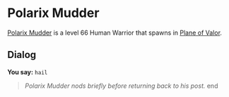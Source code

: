 # Polarix Mudder



[Polarix Mudder](/npc/208064) is a level 66 Human Warrior that spawns in [Plane of Valor](/zone/208).



## Dialog


**You say:** `hail`



>*Polarix Mudder nods briefly before returning back to his post.*
end
